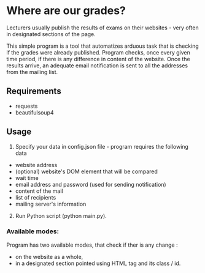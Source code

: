 # Where are our grades?

Lecturers usually publish the results of exams on their websites - very often in designated sections of the page.

This simple program is a tool that automatizes arduous task that is checking if the grades were already published.
Program checks, once every given time period, if there is any difference in content of the website.
Once the results arrive, an adequate email notification is sent to all the addresses from the mailing list.

## Requirements

- requests
- beautifulsoup4

## Usage

1. Specify your data in config.json file - program requires the following data

- website address
- (optional) website's DOM element that will be compared
- wait time
- email address and password (used for sending notification)
- content of the mail
- list of recipients
- mailing server's information

2. Run Python script (python main.py).

### Available modes:

Program has two available modes, that check if ther is any change :

- on the website as a whole,
- in a designated section pointed using HTML tag and its class / id.
